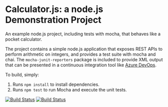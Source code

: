 Calculator.js: a node.js Demonstration Project
==============================================
An example node.js project, including tests with mocha, that behaves like
a pocket calculator.

The project contains a simple node.js application that exposes REST APIs
to perform arithmetic on integers, and provides a test suite with mocha
and chai.  The `mocha-junit-reporters` package is included to provide XML
output that can be presented in a continuous integration tool like
[Azure DevOps](https://azure.com/devops).

To build, simply:

1. Runs `npm install` to install dependencies.
2. Runs `npm test` to run Mocha and execute the unit tests.


[![Build Status](https://dev.azure.com/demo-org-0726mt/demo-org-0726mt-newproj02/_apis/build/status/matsumoto07121.calculator?branchName=refs%2Fpull%2F1%2Fmerge)](https://dev.azure.com/demo-org-0726mt/demo-org-0726mt-newproj02/_build/latest?definitionId=8&branchName=refs%2Fpull%2F1%2Fmerge)
[![Build Status](https://dev.azure.com/demo-org-0726mt/demo-org-0726mt-newproj02/_apis/build/status/matsumoto07121.calculator?branchName=refs%2Fpull%2F1%2Fmerge)](https://dev.azure.com/demo-org-0726mt/demo-org-0726mt-newproj02/_build/latest?definitionId=8&branchName=refs%2Fpull%2F1%2Fmerge)

